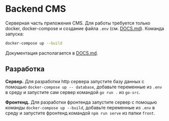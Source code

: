 # Backend CMS

Серверная часть приложения CMS. Для работы требуется только docker,
docker-compose и создание файла `.env` (см. [DOCS.md](./DOCS.md#env)). Команда
запуска:
```sh
docker-compose up --build
```

Документация располагается в [DOCS.md](./DOCS.md).

## Разработка

**Сервер.** Для разработки http сервера запустите базу данных с помощью
`docker-compose up -- database`, добавьте переменные из `.env` в среду и
запустите сам сервер командой `go run .` из `go-src`.

**Фронтенд.** Для разработки фронтенда запустите сервер с помощью команды
`docker-compose up --build`, добавьте переменные из `.env` в среду и запустите
фронтенд командой `npm run serve` из папки `front`.
